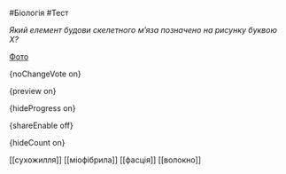 #Біологія #Тест

*Який елемент будови скелетного м’яза позначено на рисунку буквою Х?*

[Фото](https://zno.osvita.ua//doc/images/znotest/21/2167/bio-2011_27_2167.jpg)

{noChangeVote on}

{preview on}

{hideProgress on}

{shareEnable off}

{hideCount on}

[[сухожилля]]
[[міофібрила]]
[[фасція]]
[[волокно]]
